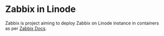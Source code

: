 # Zabbix in Linode

Zabbix is project aiming to deploy Zabbix on Linode instance in containers as per [Zabbix Docs](https://www.zabbix.com/documentation/current/en/manual/installation/containers).
